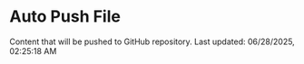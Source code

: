 # Auto Push File

Content that will be pushed to GitHub repository.
Last updated: 06/28/2025, 02:25:18 AM